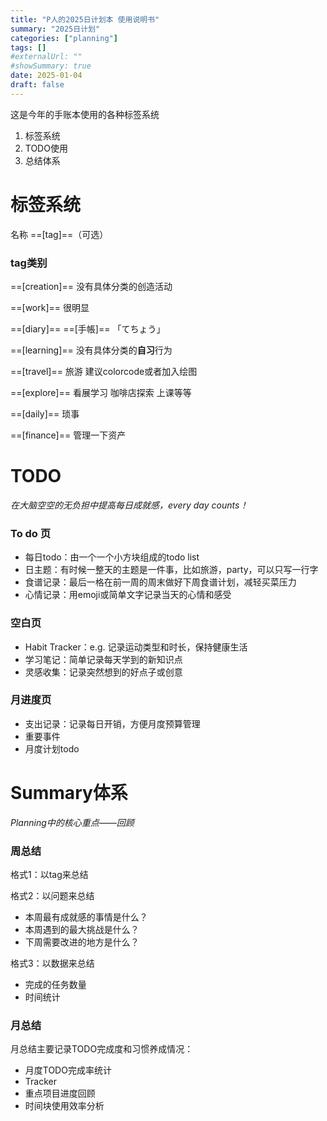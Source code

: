```yaml
---
title: "P人的2025日计划本 使用说明书"
summary: "2025日计划"
categories: ["planning"]
tags: []
#externalUrl: ""
#showSummary: true
date: 2025-01-04
draft: false
---
```


这是今年的手账本使用的各种标签系统

1. 标签系统 
2. TODO使用
3. 总结体系

# 标签系统

名称 ==[tag]==（可选）

### tag类别


==[creation]== 没有具体分类的创造活动 

==[work]== 很明显

==[diary]== ==[手帳]== 「てちょう」

==[learning]== 没有具体分类的**自习**行为

==[travel]== 旅游 建议colorcode或者加入绘图

==[explore]== 看展学习 咖啡店探索 上课等等

==[daily]== 琐事

==[finance]== 管理一下资产


# TODO

*在大脑空空的无负担中提高每日成就感，every day counts！*

### To do 页

- 每日todo：由一个一个小方块组成的todo list
- 日主题：有时候一整天的主题是一件事，比如旅游，party，可以只写一行字
- 食谱记录：最后一格在前一周的周末做好下周食谱计划，减轻买菜压力
- 心情记录：用emoji或简单文字记录当天的心情和感受

### 空白页

- Habit Tracker：e.g. 记录运动类型和时长，保持健康生活
- 学习笔记：简单记录每天学到的新知识点
- 灵感收集：记录突然想到的好点子或创意

### 月进度页

- 支出记录：记录每日开销，方便月度预算管理
- 重要事件
- 月度计划todo

# Summary体系

*Planning中的核心重点——回顾*

### 周总结

格式1：以tag来总结

格式2：以问题来总结

- 本周最有成就感的事情是什么？
- 本周遇到的最大挑战是什么？
- 下周需要改进的地方是什么？

格式3：以数据来总结

- 完成的任务数量
- 时间统计

### 月总结

月总结主要记录TODO完成度和习惯养成情况：

- 月度TODO完成率统计
- Tracker
- 重点项目进度回顾
- 时间块使用效率分析
